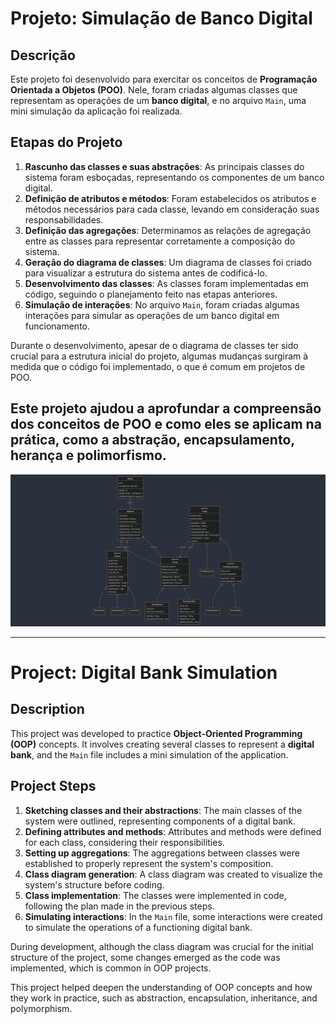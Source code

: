 # Projeto: Simulação de Banco Digital

## Descrição

Este projeto foi desenvolvido para exercitar os conceitos de **Programação Orientada a Objetos (POO)**. Nele, foram criadas algumas classes que representam as operações de um **banco digital**, e no arquivo `Main`, uma mini simulação da aplicação foi realizada.

## Etapas do Projeto

1. **Rascunho das classes e suas abstrações**: As principais classes do sistema foram esboçadas, representando os componentes de um banco digital.
2. **Definição de atributos e métodos**: Foram estabelecidos os atributos e métodos necessários para cada classe, levando em consideração suas responsabilidades.
3. **Definição das agregações**: Determinamos as relações de agregação entre as classes para representar corretamente a composição do sistema.
4. **Geração do diagrama de classes**: Um diagrama de classes foi criado para visualizar a estrutura do sistema antes de codificá-lo.
5. **Desenvolvimento das classes**: As classes foram implementadas em código, seguindo o planejamento feito nas etapas anteriores.
6. **Simulação de interações**: No arquivo `Main`, foram criadas algumas interações para simular as operações de um banco digital em funcionamento.

Durante o desenvolvimento, apesar de o diagrama de classes ter sido crucial para a estrutura inicial do projeto, algumas mudanças surgiram à medida que o código foi implementado, o que é comum em projetos de POO.

Este projeto ajudou a aprofundar a compreensão dos conceitos de POO e como eles se aplicam na prática, como a abstração, encapsulamento, herança e polimorfismo.
---
![Diagrama de classes](./classDiagram2.png)

---

# Project: Digital Bank Simulation

## Description

This project was developed to practice **Object-Oriented Programming (OOP)** concepts. It involves creating several classes to represent a **digital bank**, and the `Main` file includes a mini simulation of the application.

## Project Steps

1. **Sketching classes and their abstractions**: The main classes of the system were outlined, representing components of a digital bank.
2. **Defining attributes and methods**: Attributes and methods were defined for each class, considering their responsibilities.
3. **Setting up aggregations**: The aggregations between classes were established to properly represent the system's composition.
4. **Class diagram generation**: A class diagram was created to visualize the system's structure before coding.
5. **Class implementation**: The classes were implemented in code, following the plan made in the previous steps.
6. **Simulating interactions**: In the `Main` file, some interactions were created to simulate the operations of a functioning digital bank.

During development, although the class diagram was crucial for the initial structure of the project, some changes emerged as the code was implemented, which is common in OOP projects.

This project helped deepen the understanding of OOP concepts and how they work in practice, such as abstraction, encapsulation, inheritance, and polymorphism.
